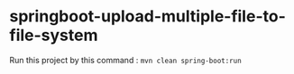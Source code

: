 # springboot-upload-multiple-file-to-file-system

Run this project by this command : `mvn clean spring-boot:run`
